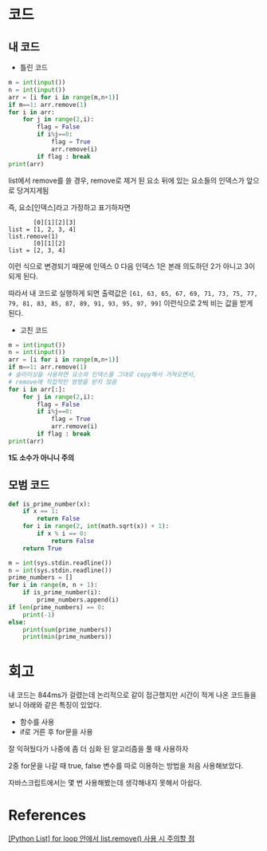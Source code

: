 # 코드

## 내 코드

- 틀린 코드

```python
m = int(input())
n = int(input())
arr = [i for i in range(m,n+1)]
if m==1: arr.remove(1)
for i in arr:
    for j in range(2,i):
        flag = False
        if i%j==0:
            flag = True
            arr.remove(i)
        if flag : break
print(arr)
```

list에서 remove를 쓸 경우, remove로 제거 된 요소 뒤에 있는 요소들의 인덱스가 앞으로 당겨지게됨

즉, 요소[인덱스]라고 가정하고 표기하자면

```
       [0][1][2][3]
list = [1, 2, 3, 4]
list.remove(1)
       [0][1][2]
list = [2, 3, 4]
```

이런 식으로 변경되기 때문에 인덱스 0 다음 인덱스 1은 본래 의도하던 2가 아니고 3이 되게 된다.

따라서 내 코드로 실행하게 되면 출력값은 `[61, 63, 65, 67, 69, 71, 73, 75, 77, 79, 81, 83, 85, 87, 89, 91, 93, 95, 97, 99]` 이런식으로 2씩 비는 값을 받게 된다.

- 고친 코드

```python
m = int(input())
n = int(input())
arr = [i for i in range(m,n+1)]
if m==1: arr.remove(1)
# 슬라이싱을 사용하면 요소와 인덱스를 그대로 copy해서 가져오면서,
# remove에 직접적인 영향을 받지 않음
for i in arr[:]:
    for j in range(2,i):
        flag = False
        if i%j==0:
            flag = True
            arr.remove(i)
        if flag : break
print(arr)
```

**1도 소수가 아니니 주의**

## 모범 코드

```python
def is_prime_number(x):
    if x == 1:
        return False
    for i in range(2, int(math.sqrt(x)) + 1):
        if x % i == 0:
            return False
    return True

m = int(sys.stdin.readline())
n = int(sys.stdin.readline())
prime_numbers = []
for i in range(m, n + 1):
    if is_prime_number(i):
        prime_numbers.append(i)
if len(prime_numbers) == 0:
    print(-1)
else:
    print(sum(prime_numbers))
    print(min(prime_numbers))
```

# 회고

내 코드는 844ms가 걸렸는데 논리적으로 같이 접근했지만 시간이 적게 나온 코드들을 보니 아래와 같은 특징이 있었다.

- 함수를 사용
- if로 거른 후 for문을 사용

잘 익혀뒀다가 나중에 좀 더 심화 된 알고리즘을 풀 때 사용하자

2중 for문을 나갈 때 true, false 변수를 따로 이용하는 방법을 처음 사용해보았다.

자바스크립트에서는 몇 번 사용해봤는데 생각해내지 못해서 아쉽다.

# References

[[Python List] for loop 안에서 list.remove() 사용 시 주의할 점](https://taylor-kang.tistory.com/12)
